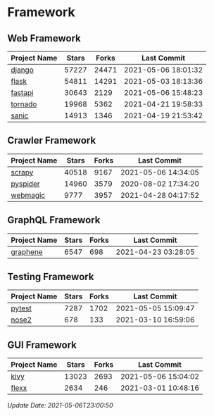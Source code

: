 # Framework

## Web Framework
| Project Name | Stars | Forks | Last Commit |
| ------------ | ----- | ----- | ----------- |
| [django](https://github.com/django/django) | 57227 | 24471 | 2021-05-06 18:01:32 |
| [flask](https://github.com/pallets/flask) | 54811 | 14291 | 2021-05-03 18:13:36 |
| [fastapi](https://github.com/tiangolo/fastapi) | 30643 | 2129 | 2021-05-06 15:48:23 |
| [tornado](https://github.com/tornadoweb/tornado) | 19968 | 5362 | 2021-04-21 19:58:33 |
| [sanic](https://github.com/sanic-org/sanic) | 14913 | 1346 | 2021-04-19 21:53:42 |

## Crawler Framework
| Project Name | Stars | Forks | Last Commit |
| ------------ | ----- | ----- | ----------- |
| [scrapy](https://github.com/scrapy/scrapy) | 40518 | 9167 | 2021-05-06 14:34:05 |
| [pyspider](https://github.com/binux/pyspider) | 14960 | 3579 | 2020-08-02 17:34:20 |
| [webmagic](https://github.com/code4craft/webmagic) | 9777 | 3957 | 2021-04-28 04:17:52 |

## GraphQL Framework
| Project Name | Stars | Forks | Last Commit |
| ------------ | ----- | ----- | ----------- |
| [graphene](https://github.com/graphql-python/graphene) | 6547 | 698 | 2021-04-23 03:28:05 |

## Testing Framework
| Project Name | Stars | Forks | Last Commit |
| ------------ | ----- | ----- | ----------- |
| [pytest](https://github.com/pytest-dev/pytest) | 7287 | 1702 | 2021-05-05 15:09:47 |
| [nose2](https://github.com/nose-devs/nose2) | 678 | 133 | 2021-03-10 16:59:06 |

## GUI Framework
| Project Name | Stars | Forks | Last Commit |
| ------------ | ----- | ----- | ----------- |
| [kivy](https://github.com/kivy/kivy) | 13023 | 2693 | 2021-05-06 15:04:02 |
| [flexx](https://github.com/flexxui/flexx) | 2634 | 246 | 2021-03-01 10:48:16 |

*Update Date: 2021-05-06T23:00:50*